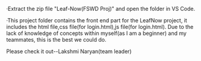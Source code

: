 ·Extract the zip file "Leaf-Now(FSWD Proj)" and open the folder in VS Code.

·This project folder contains the front end part for the LeafNow project, it includes the html file,css file(for login.html),js file(for login.html).
Due to the lack of knowledge of concepts within myself(as I am a beginner) and my teammates,
this is the best we could do.

Please check it out--Lakshmi Naryan(team leader)
